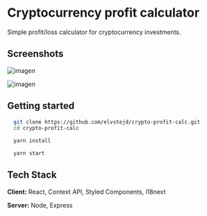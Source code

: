 
# Cryptocurrency profit calculator

Simple profit/loss calculator for cryptocurrency investments.


## Screenshots

![imagen](https://user-images.githubusercontent.com/47759122/136867896-fd50f613-c281-4c9f-9a32-3e175ab5bf58.png)

![imagen](https://user-images.githubusercontent.com/47759122/136867810-4a0772ea-ad9a-4d82-9320-5b9ad6024da4.png)

## Getting started


```bash
  git clone https://github.com/elvstejd/crypto-profit-calc.git
  cd crypto-profit-calc 
```

```bash
  yarn install
```
```bash
  yarn start
```

    
## Tech Stack

**Client:** React, Context API, Styled Components, i18next

**Server:** Node, Express
